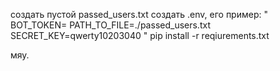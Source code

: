 создать пустой passed_users.txt
создать .env, его пример:
"
BOT_TOKEN=
PATH_TO_FILE=./passed_users.txt
SECRET_KEY=qwerty10203040
"
pip install -r reqiurements.txt

мяу.